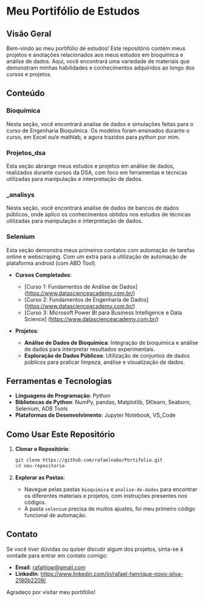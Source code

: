 # Meu Portifólio de Estudos

## Visão Geral

Bem-vindo ao meu portifólio de estudos! Este repositório contém meus projetos e anotações relacionados aos meus estudos em bioquímica e análise de dados. Aqui, você encontrará uma variedade de materiais que demonstram minhas habilidades e conhecimentos adquiridos ao longo dos cursos e projetos.

## Conteúdo

### Bioquímica

Nesta seção, você encontrará analise de dados e simulações feitas para o curso de Engenharia Bioquímica. Os modelos foram ensinados durante o curso, em Excel ou/e mathlab, e agora trazidos para python por mim.

### Projetos_dsa

Esta seção abrange meus estudos e projetos em análise de dados, realizados durante cursos da DSA, com foco em ferramentas e técnicas utilizadas para manipulação e interpretação de dados.

### _analisys

Nesta seção, você encontrará analise de dados de bancos de dados públicos, onde aplico os conhecimentos obtidos nos estudos de técnicas utilizadas para manipulação e interpretação de dados. 

### Selenium

Esta seção demonstra meus primeiros contatos com automação de tarefas online e webscraping. Com um extra para a utilização de automação de plataforma android (com ABD Tool).

- **Cursos Completados**:
  - [Curso 1: Fundamentos de Análise de Dados] (https://www.datascienceacademy.com.br/)
  - [Curso 2: Fundamentos de Engenharia de Dados] (https://www.datascienceacademy.com.br/)
  - [Curso 3: Microsoft Power BI para Business Intelligence e Data Science] (https://www.datascienceacademy.com.br/)

- **Projetos**:
  - **Análise de Dados de Bioquímica**: Integração de bioquímica e análise de dados para interpretar resultados experimentais.
  - **Exploração de Dados Públicos**: Utilização de conjuntos de dados públicos para praticar limpeza, análise e visualização de dados.

## Ferramentas e Tecnologias

- **Linguagens de Programação**: Python
- **Bibliotecas de Python**: NumPy, pandas, Matplotlib, SKlearn, Seaborn, Selenium, ADB Tools 
- **Plataformas de Desenvolvimento**: Jupyter Notebook, VS_Code

## Como Usar Este Repositório

1. **Clonar o Repositório**:
    ```bash
    git clone https://github.com/rafaelnabo/Portifolio.git
    cd seu-repositorio
    ```

2. **Explorar as Pastas**:
   - Navegue pelas pastas `bioquimica` e `analise-de-dados` para encontrar os diferentes materiais e projetos, com instruções presentes nos códigos.
   - A pasta `selenium` precisa de muitos ajustes, foi meu primeiro código funcional de automação.

## Contato

Se você tiver dúvidas ou quiser discutir algum dos projetos, sinta-se à vontade para entrar em contato comigo:

- **Email**: rafahlow@gmail.com
- **LinkedIn**: https://www.linkedin.com/in/rafael-henrique-novo-silva-2180b2209/

Agradeço por visitar meu portifólio!
